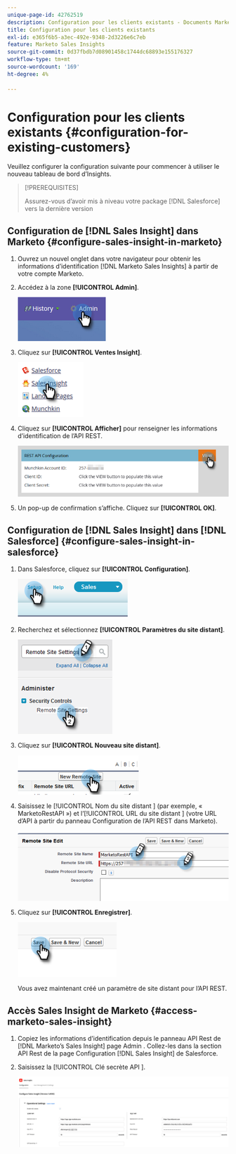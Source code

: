 ```yaml
---
unique-page-id: 42762519
description: Configuration pour les clients existants - Documents Marketo - Documentation du produit
title: Configuration pour les clients existants
exl-id: e365f6b5-a3ec-492e-9348-2d3226e6c7eb
feature: Marketo Sales Insights
source-git-commit: 0d37fbdb7d08901458c1744dc68893e155176327
workflow-type: tm+mt
source-wordcount: '169'
ht-degree: 4%

---
```


# Configuration pour les clients existants {#configuration-for-existing-customers}

Veuillez configurer la configuration suivante pour commencer à utiliser le nouveau tableau de bord d’Insights.

>[!PREREQUISITES]
>
>Assurez-vous d’avoir mis à niveau votre package [!DNL Salesforce] vers la dernière version

## Configuration de [!DNL Sales Insight] dans Marketo {#configure-sales-insight-in-marketo}

1. Ouvrez un nouvel onglet dans votre navigateur pour obtenir les informations d’identification [!DNL Marketo Sales Insights] à partir de votre compte Marketo.

1. Accédez à la zone **[!UICONTROL Admin]**.

   ![](assets/configuration-for-existing-customers-1.png)

1. Cliquez sur **[!UICONTROL Ventes Insight]**.

   ![](assets/configuration-for-existing-customers-2.png)

1. Cliquez sur **[!UICONTROL Afficher]** pour renseigner les informations d’identification de l’API REST.

   ![](assets/configuration-for-existing-customers-3.png)

1. Un pop-up de confirmation s’affiche. Cliquez sur **[!UICONTROL OK]**.

## Configuration de [!DNL Sales Insight] dans [!DNL Salesforce] {#configure-sales-insight-in-salesforce}

1. Dans Salesforce, cliquez sur **[!UICONTROL Configuration]**.

   ![](assets/configuration-for-existing-customers-4.png)

1. Recherchez et sélectionnez **[!UICONTROL Paramètres du site distant]**.

   ![](assets/configuration-for-existing-customers-5.png)

1. Cliquez sur **[!UICONTROL Nouveau site distant]**.

   ![](assets/configuration-for-existing-customers-6.png)

1. Saisissez le [!UICONTROL  Nom du site distant ] (par exemple, « MarketoRestAPI ») et l’[!UICONTROL URL du site distant ] (votre URL d’API à partir du panneau Configuration de l’API REST dans Marketo).

   ![](assets/configuration-for-existing-customers-7.png)

1. Cliquez sur **[!UICONTROL Enregistrer]**.

   ![](assets/configuration-for-existing-customers-8.png)

   Vous avez maintenant créé un paramètre de site distant pour l’API REST.

## Accès Sales Insight de Marketo {#access-marketo-sales-insight}

1. Copiez les informations d’identification depuis le panneau API Rest de [!DNL Marketo’s Sales Insight] page Admin . Collez-les dans la section API Rest de la page Configuration [!DNL Sales Insight] de Salesforce.

1. Saisissez la [!UICONTROL  Clé secrète API ].

   ![](assets/configuration-for-existing-customers-9.png)
